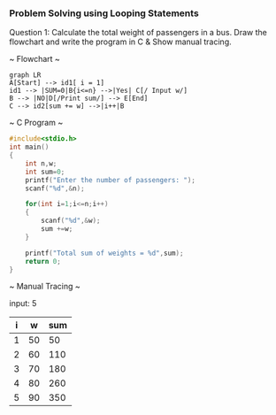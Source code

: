 ### Problem Solving using Looping Statements

Question 1: Calculate the total weight of passengers in a bus.
Draw the flowchart and write the program in C & Show manual tracing.

~ Flowchart ~

```mermaid
graph LR
A[Start] --> id1[ i = 1]
id1 --> |SUM=0|B{i<=n} -->|Yes| C[/ Input w/]
B --> |NO|D[/Print sum/] --> E[End]
C --> id2[sum += w] -->|i++|B
```
~ C Program ~

```c
#include<stdio.h>
int main()
{
    int n,w;
    int sum=0;
    printf("Enter the number of passengers: ");
    scanf("%d",&n);

    for(int i=1;i<=n;i++)
    {
        scanf("%d",&w);
        sum +=w;
    }

    printf("Total sum of weights = %d",sum);
    return 0;
}
```
~ Manual Tracing ~

input: 5

| i | w | sum |
|---|---|-----|
| 1 | 50 | 50 |
| 2 | 60 | 110 |
| 3 | 70 | 180 |
| 4 | 80 | 260 |
| 5 | 90 | 350 |

